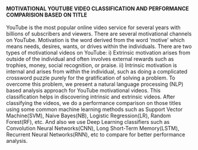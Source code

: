 <b>MOTIVATIONAL YOUTUBE VIDEO CLASSIFICATION AND PERFORMANCE COMPARISION BASED ON TITLE</b>
<br>
<br>
YouTube is the most popular online video service for several years with billions 
of subscribers and viewers. There are several motivational channels on 
YouTube. Motivation is the word derived from the word ’motive’ which means 
needs, desires, wants, or drives within the individuals. There are two types of 
motivational videos on YouTube: i) Extrinsic motivation arises from outside of 
the individual and often involves external rewards such as trophies, money, 
social recognition, or praise. ii) Intrinsic motivation is internal and arises from 
within the individual, such as doing a complicated crossword puzzle purely for 
the gratification of solving a problem. To overcome this problem, we present a 
natural language processing (NLP) based analysis approach for YouTube 
motivational videos. This classification helps in discovering intrinsic and extrinsic 
videos. After classifying the videos, we do a performance comparison on those 
titles using some common machine learning methods such as Support Vector 
Machine(SVM), Naive Bayes(NB), Logistic Regression(LR), Random Forest(RF), etc. And also we use 
Deep Learning classifiers such as Convolution Neural Networks(CNN), Long Short-Term 
Memory(LSTM), Recurrent Neural Networks(RNN), etc to compare for better performance 
analysis.
